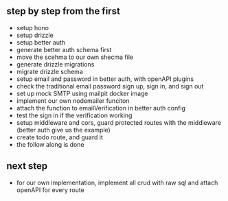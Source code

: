 ## step by step from the first

- setup hono
- setup drizzle
- setup better auth
- generate better auth schema first
- move the scehma to our own shecma file
- generate drizzle migrations
- migrate drizzle schema
- setup email and password in better auth, with openAPI plugins
- check the traditional email password sign up, sign in, and sign out
- set up mock SMTP using mailpit docker image
- implement our own nodemailer funciton
- attach the function to emailVerification in better auth config
- test the sign in if the verification working
- setup middleware and cors, guard protected routes with the middleware (better auth give us the example)
- create todo route, and guard it
- the follow along is done

## next step

- for our own implementation, implement all crud with raw sql and attach openAPI for every route
